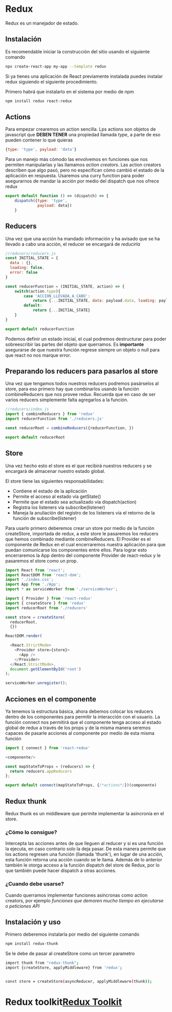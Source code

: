 # Redux

Redux es un manejador de estado.

## Instalación

Es recomendable iniciar la construcción del sitio usando el siguiente
comando

``` bash
npx create-react-app my-app --template redux
```

Si ya tienes una aplicación de React previamente instalada puedes
instalar redux siguiendo el siguiente procedimiento.

Primero habrá que instalarlo en el sistema por medio de npm

``` bash
npm install redux react-redux
```

## Actions

Para empezar crearemos un action sencilla. Lps actions son objetos de
javascript que **DEBEN TENER** una propiedad llamada *type*, a parte de
eso pueden contener lo que quieras

``` javascript
{type: 'type', payload: 'data'}
```

Para un manejo más cómodo las envolvemos en funciones que nos permiten
manipularlas y las llamamos *action creators*. Las action creators
describen que algo pasó, pero no especifican cómo cambió el estado de la
aplicación en respuesta. Usaremos una curry function para poder
asegurarnos de mandar la acción por medio del dispatch que nos ofrece
redux

``` javascript
export default function () => (dispatch) => {
    dispatch({type: 'type',
              payload: data})
    }
```

## Reducers

Una vez que una acción ha mandado información y ha avisado que se ha
llevado a cabo una acción, el reducer se encargará de *reducirla*

``` javascript
//reducers/reducers.js
const INITIAL_STATE = {
  data : {},
  loading: false,
  error: false
}

const reducerFunction = (INITIAL_STATE, action) => {
    switch(action.type){
        case 'ACCION_LLEVADA_A_CABO':
            return {...INITIAL_STATE, data: payload.data, loading: payload.loading, error: payload.error}
        default:
            return {...INITIAL_STATE}
    }
}

export default reducerFunction
```

Podemos definir un estado inicial, el cual podremos destructurar para
poder sobreescribir las partes del objeto que querramos. Es
**importante** asegurarse de que nuestra función regrese siempre un
objeto o null para que react no nos marque error.

## Preparando los reducers para pasarlos al store

Una vez que tengamos todos nuestros reducers podremos pasárselos al
store, para eso primero hay que combinarlos usando la función
combineReducers que nos provee redux. Recuerda que en caso de ser varios
reducers simplemente falta agregarlos a la función.

``` javascript
//reducers/index.js
import { combineReducers } from 'redux'
import reducerFunction from './reducers.js'

const reducerRoot = combineReducers({reducerFunction, })

export default reducerRoot
```

## Store

Una vez hecho esto el store es el que recibirá nuestros reducers y se
encargará de almacenar nuestro estado global.

El store tiene las siguientes responsabilidades:

-   Contiene el estado de la aplicación
-   Permite el acceso al estado vía getState()
-   Permite que el estado sea actualizado vía dispatch(action)
-   Registra los listeners vía subscribe(listener)
-   Maneja la anuliación del registro de los listeners via el retorno de
    la función de subscribe(listener)

Para usarlo primero deberemos crear un store por medio de la función
createStore, importada de redux, a este store le pasaremos los reducers
que hemos combinado mediante combineReducers. El Provider es el
componente de Redux en el cual encerraremos nuestra aplicación para que
puedan comunicarse los componentes entre ellos. Para lograr esto
encerraremos la App dentro del componente Provider de react-redux y le
pasaremos el store como un prop.

``` javascript
import React from 'react';
import ReactDOM from 'react-dom';
import './index.css';
import App from './App';
import * as serviceWorker from './serviceWorker';

import { Provider } from 'react-redux'
import { createStore } from 'redux'
import reducerRoot from './reducers'

const store = createStore(
  reducerRoot,
  {})

ReactDOM.render(

  <React.StrictMode>
    <Provider store={store}>
      <App />
    </Provider>
  </React.StrictMode>,
  document.getElementById('root')
);

serviceWorker.unregister();
```

## Acciones en el componente

Ya tenemos la estructura básica, ahora debemos colocar los reducers
dentro de los componentes para permitir la interacción con el usuario.
La función connect nos permitirá que el componente tenga acceso al
estado global de redux a través de los props y de la misma manera
seremos capaces de pasarle acciones al componente por medio de esta
misma función

``` javascript
import { connect } from 'react-redux'

<componente/>

const mapStateToProps = (reducers) => {
  return reducers.appReducers
};

export default connect(mapStateToProps, {/*actions*/})(componente)
```

## Redux thunk

Redux thunk es un middleware que permite implementar la asincronía en el
store.

### ¿Cómo lo consigue?

Intercepta las acciones antes de que lleguen al reducer y si es una
función la ejecuta, en caso contrario solo la deja pasar. De esta manera
permite que los actions regresen una función (llamada 'thunk'), en lugar
de una acción, esta función retorna una acción cuando se le llama.
Además de lo anterior también le otorga acceso a la función dispatch del
store de Redux, por lo que también puede hacer dispatch a otras
acciones.

### ¿Cuando debe usarse?

Cuando querramos implementar funciones asíncronas como action creators,
por ejemplo *funciones que demoren mucho tiempo en ejecutarse o
peticiones API*

## Instalación y uso

Primero deberemos instalarla por medio del siguiente comando

``` bash
npm install redux-thunk
```

Se le debe de pasar al createStore como un tercer parametro

``` bash
import thunk from "redux-thunk";
import {createStore, applyMiddleware} from 'redux';


const store = createStore(asyncReducer, applyMiddleware(thunk));
```

# Redux toolkit[Redux Toolkit](/Notes/ReduxToolkit/1.-Redux-toolkit.md)

